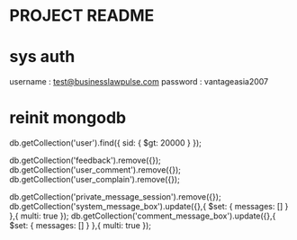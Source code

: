 # ############################################
# PROJECT README
# ############################################

# sys auth
username : test@businesslawpulse.com
password : vantageasia2007


# reinit mongodb
db.getCollection('user').find({ sid: { $gt: 20000 } });

db.getCollection('feedback').remove({});
db.getCollection('user_comment').remove({});
db.getCollection('user_complain').remove({});

db.getCollection('private_message_session').remove({});
db.getCollection('system_message_box').update({},{ $set: { messages: [] } },{ multi: true });
db.getCollection('comment_message_box').update({},{ $set: { messages: [] } },{ multi: true });



